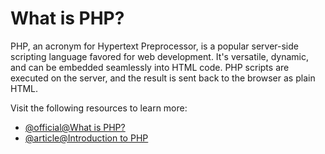 # What is PHP?

PHP, an acronym for Hypertext Preprocessor, is a popular server-side scripting language favored for web development. It's versatile, dynamic, and can be embedded seamlessly into HTML code. PHP scripts are executed on the server, and the result is sent back to the browser as plain HTML.

Visit the following resources to learn more:

- [@official@What is PHP?](https://www.php.net/manual/en/intro-whatis.php)
- [@article@Introduction to PHP](https://www.phptutorial.net/php-tutorial/what-is-php/)